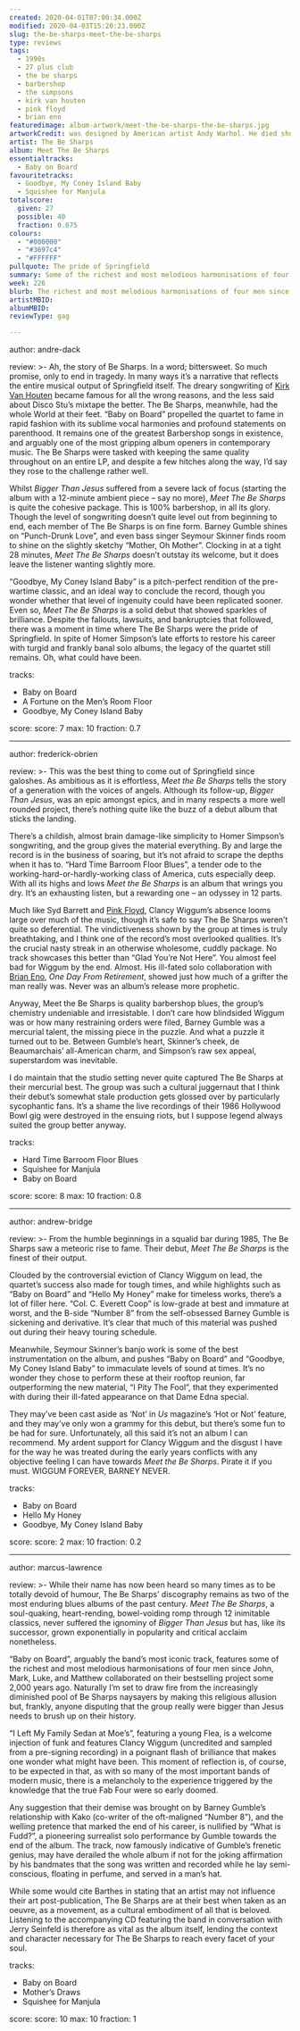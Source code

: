 ```yaml
---
created: 2020-04-01T07:00:34.000Z
modified: 2020-04-03T15:20:23.000Z
slug: the-be-sharps-meet-the-be-sharps
type: reviews
tags:
  - 1990s
  - 27 plus club
  - the be sharps
  - barbershop
  - the simpsons
  - kirk van houten
  - pink floyd
  - brian eno
featuredimage: album-artwork/meet-the-be-sharps-the-be-sharps.jpg
artworkCredit: was designed by American artist Andy Warhol. He died shortly after, saying he had ‘nothing left to live for.’
artist: The Be Sharps
album: Meet The Be Sharps
essentialtracks:
  - Baby on Board
favouritetracks:
  - Goodbye, My Coney Island Baby
  - Squishee for Manjula
totalscore:
  given: 27
  possible: 40
  fraction: 0.675
colours:
  - "#000000"
  - "#3697c4"
  - "#FFFFFF"
pullquote: The pride of Springfield
summary: Some of the richest and most melodious harmonisations of four men since John, Mark, Luke, and Matthew collaborated on their bestselling project some 2,000 years ago.
week: 226
blurb: The richest and most melodious harmonisations of four men since John, Mark, Luke, and Matthew collaborated on their bestselling project 2,000 years ago.
artistMBID: 
albumMBID:
reviewType: gag

---
```

author: andre-dack

review: >-
  Ah, the story of Be Sharps. In a word; bittersweet. So much promise, only to end in tragedy. In many ways it’s a narrative that reflects the entire musical output of Springfield itself. The dreary songwriting of [Kirk Van Houten](/reviews/kirk-van-houten-can-i-borrow-a-feeling/) became famous for all the wrong reasons, and the less said about Disco Stu’s mixtape the better. The Be Sharps, meanwhile, had the whole World at their feet. “Baby on Board” propelled the quartet to fame in rapid fashion with its sublime vocal harmonies and profound statements on parenthood. It remains one of the greatest Barbershop songs in existence, and arguably one of the most gripping album openers in contemporary music. The Be Sharps were tasked with keeping the same quality throughout on an entire LP, and despite a few hitches along the way, I’d say they rose to the challenge rather well.

  Whilst *Bigger Than Jesus* suffered from a severe lack of focus (starting the album with a 12-minute ambient piece – say no more), *Meet The Be Sharps* is quite the cohesive package. This is 100% barbershop, in all its glory. Though the level of songwriting doesn’t quite level out from beginning to end, each member of The Be Sharps is on fine form. Barney Gumble shines on “Punch-Drunk Love”, and even bass singer Seymour Skinner finds room to shine on the slightly sketchy “Mother, Oh Mother”. Clocking in at a tight 28 minutes, *Meet The Be Sharps* doesn’t outstay its welcome, but it does leave the listener wanting slightly more.

  “Goodbye, My Coney Island Baby” is a pitch-perfect rendition of the pre-wartime classic, and an ideal way to conclude the record, though you wonder whether that level of ingenuity could have been replicated sooner. Even so, *Meet The Be Sharps* is a solid debut that showed sparkles of brilliance. Despite the fallouts, lawsuits, and bankruptcies that followed, there was a moment in time where The Be Sharps were the pride of Springfield. In spite of Homer Simpson’s late efforts to restore his career with turgid and frankly banal solo albums, the legacy of the quartet still remains. Oh, what could have been.

tracks:
  - Baby on Board
  - ­­A Fortune on the Men’s Room Floor
  - ­­Goodbye, My Coney Island Baby

score:
  score: 7
  max: 10
  fraction: 0.7

---
author: frederick-obrien

review: >-
  This was the best thing to come out of Springfield since galoshes. As ambitious as it is effortless, *Meet the Be Sharps* tells the story of a generation with the voices of angels. Although its follow-up, *Bigger Than Jesus*, was an epic amongst epics, and in many respects a more well rounded project, there’s nothing quite like the buzz of a debut album that sticks the landing.

  There’s a childish, almost brain damage-like simplicity to Homer Simpson’s songwriting, and the group gives the material everything. By and large the record is in the business of soaring, but it’s not afraid to scrape the depths when it has to. “Hard Time Barroom Floor Blues”, a tender ode to the working-hard-or-hardly-working class of America, cuts especially deep. With all its highs and lows *Meet the Be Sharps* is an album that wrings you dry. It’s an exhausting listen, but a rewarding one – an odyssey in 12 parts.

  Much like Syd Barrett and [Pink Floyd](/reviews/pink-floyd-the-dark-side-of-the-moon/), Clancy Wiggum’s absence looms large over much of the music, though it’s safe to say The Be Sharps weren’t quite so deferential. The vindictiveness shown by the group at times is truly breathtaking, and I think one of the record’s most overlooked qualities. It’s the crucial nasty streak in an otherwise wholesome, cuddly package. No track showcases this better than “Glad You’re Not Here”. You almost feel bad for Wiggum by the end. Almost. His ill-fated solo collaboration with [Brian Eno](/reviews/brian-eno-ambient-1-music-for-airports/), *One Day From Retirement*, showed just how much of a grifter the man really was. Never was an album’s release more prophetic.

  Anyway, Meet the Be Sharps is quality barbershop blues, the group’s chemistry undeniable and irresistable. I don’t care how blindsided Wiggum was or how many restraining orders were filed, Barney Gumble was a mercurial talent, the missing piece in the puzzle. And what a puzzle it turned out to be. Between Gumble’s heart, Skinner’s cheek, de Beaumarchais’ all-American charm, and Simpson’s raw sex appeal, superstardom was inevitable.

  I do maintain that the studio setting never quite captured The Be Sharps at their mercurial best. The group was such a cultural juggernaut that I think their debut’s somewhat stale production gets glossed over by particularly sycophantic fans. It’s a shame the live recordings of their 1986 Hollywood Bowl gig were destroyed in the ensuing riots, but I suppose legend always suited the group better anyway.

tracks:
  - Hard Time Barroom Floor Blues
  - ­­Squishee for Manjula
  - ­­Baby on Board

score:
  score: 8
  max: 10
  fraction: 0.8

---
author: andrew-bridge

review: >-
  From the humble beginnings in a squalid bar during 1985, The Be Sharps saw a meteoric rise to fame. Their debut, *Meet The Be Sharps* is the finest of their output.

  Clouded by the controversial eviction of Clancy Wiggum on lead, the quartet’s success also made for tough times, and while highlights such as “Baby on Board” and “Hello My Honey” make for timeless works, there’s a lot of filler here. “Col. C. Everett Coop” is low-grade at best and immature at worst, and the B-side “Number 8” from the self-obsessed Barney Gumble is sickening and derivative. It’s clear that much of this material was pushed out during their heavy touring schedule.

  Meanwhile, Seymour Skinner’s banjo work is some of the best instrumentation on the album, and pushes “Baby on Board” and “Goodbye, My Coney Island Baby” to immaculate levels of sound at times. It’s no wonder they chose to perform these at their rooftop reunion, far outperforming the new material, “I Pity The Fool”, that they experimented with during their ill-fated appearance on that Dame Edna special.

  They may’ve been cast aside as ‘Not’ in *Us* magazine’s ‘Hot or Not’ feature, and they may’ve only won a grammy for this debut, but there’s some fun to be had for sure. Unfortunately, all this said it’s not an album I can recommend. My ardent support for Clancy Wiggum and the disgust I have for the way he was treated during the early years conflicts with any objective feeling I can have towards *Meet the Be Sharps*. Pirate it if you must. WIGGUM FOREVER, BARNEY NEVER.

tracks:
  - Baby on Board
  - ­­Hello My Honey
  - ­­Goodbye, My Coney Island Baby

score:
  score: 2
  max: 10
  fraction: 0.2

---
author: marcus-lawrence

review: >-
  While their name has now been heard so many times as to be totally devoid of humour, The Be Sharps’ discography remains as two of the most enduring blues albums of the past century. *Meet The Be Sharps*, a soul-quaking, heart-rending, bowel-voiding romp through 12 inimitable classics, never suffered the ignominy of *Bigger Than Jesus* but has, like its successor, grown exponentially in popularity and critical acclaim nonetheless.

  “Baby on Board”, arguably the band’s most iconic track, features some of the richest and most melodious harmonisations of four men since John, Mark, Luke, and Matthew collaborated on their bestselling project some 2,000 years ago. Naturally I’m set to draw fire from the increasingly diminished pool of Be Sharps naysayers by making this religious allusion but, frankly, anyone disputing that the group really were bigger than Jesus needs to brush up on their history.

  “I Left My Family Sedan at Moe’s”, featuring a young Flea, is a welcome injection of funk and features Clancy Wiggum (uncredited and sampled from a pre-signing recording) in a poignant flash of brilliance that makes one wonder what might have been. This moment of reflection is, of course, to be expected in that, as with so many of the most important bands of modern music, there is a melancholy to the experience triggered by the knowledge that the true Fab Four were so early doomed.

  Any suggestion that their demise was brought on by Barney Gumble’s relationship with Kako (co-writer of the oft-maligned “Number 8”), and the welling pretence that marked the end of his career, is nullified by “What is Fudd?”, a pioneering surrealist solo performance by Gumble towards the end of the album. The track, now famously indicative of Gumble’s frenetic genius, may have derailed the whole album if not for the joking affirmation by his bandmates that the song was written and recorded while he lay semi-conscious, floating in perfume, and served in a man’s hat.

  While some would cite Barthes in stating that an artist may not influence their art post-publication, The Be Sharps are at their best when taken as an oeuvre, as a movement, as a cultural embodiment of all that is beloved. Listening to the accompanying CD featuring the band in conversation with Jerry Seinfeld is therefore as vital as the album itself, lending the context and character necessary for The Be Sharps to reach every facet of your soul.

tracks:
  - Baby on Board
  - ­­Mother’s Draws
  - ­­Squishee for Manjula

score:
  score: 10
  max: 10
  fraction: 1
